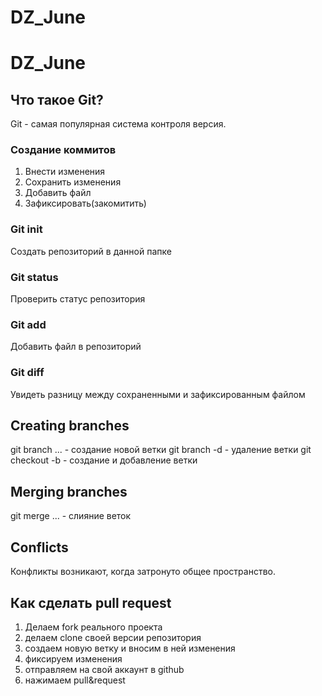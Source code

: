 # DZ_June
# DZ_June

## Что такое Git?
Git - самая популярная система контроля версия.

### Создание коммитов
1. Внести изменения
2. Сохранить изменения
3. Добавить файл
4. Зафиксировать(закомитить)

### Git init
Создать репозиторий в данной папке
### Git status
Проверить статус репозитория
### Git add
Добавить файл в репозиторий
### Git diff
Увидеть разницу между сохраненными и зафиксированным файлом
## Creating branches
git branch ... - создание новой ветки
git branch -d - удаление ветки
git checkout -b - создание и добавление ветки



## Merging branches
git merge ... - слияние веток

## Conflicts
Конфликты возникают, когда затронуто общее пространство.

## Как сделать pull request

1. Делаем fork реального проекта
2. делаем clone своей версии репозитория
3. создаем новую ветку и вносим в ней изменения
4. фиксируем изменения
5. отправляем на свой аккаунт в github
6. нажимаем pull&request